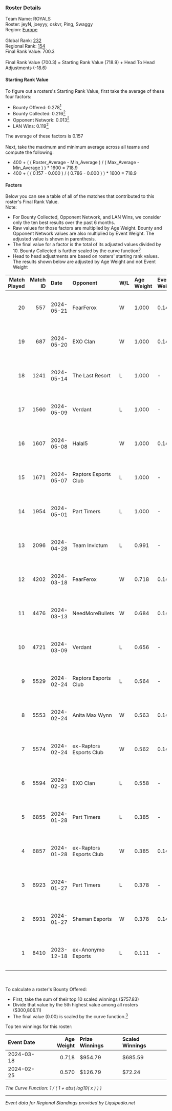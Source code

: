 ### Roster Details<br />
Team Name: ROYALS<br />
Roster: jeyN, joeyyy, oskvr, Ping, Swaggy<br />
Region: [Europe]( ../standings_europe.md)<br />
<br />
Global Rank: [232](../standings_global.md)<br />
Regional Rank: [154]( ../standings_europe.md)<br />
Final Rank Value:  700.3<br />
<br />
Final Rank Value (700.3) = Starting Rank Value (718.9) + Head To Head Adjustments (-18.6)<br />

#### Starting Rank Value<br />
To figure out a rosters's Starting Rank Value, first take the average of these four factors:<br />
- Bounty Offered: 0.278[<sup>1</sup>](#table2)
- Bounty Collected: 0.216[<sup>2</sup>](#table1)
- Opponent Network: 0.013[<sup>2</sup>](#table1)
- LAN Wins: 0.119[<sup>2</sup>](#table1)

The average of these factors is 0.157<br />
<br />
Next, take the maximum and minimum average across all teams and compute the following:<br />
- 400 + ( ( Roster_Average - Min_Average ) / ( Max_Average - Min_Average ) ) * 1600 = 718.9
- 400 + ( ( 0.157 - 0.000 ) / ( 0.786 - 0.000 ) ) * 1600 = 718.9


#### Factors<br />
Below you can see a table of all of the matches that contributed to this roster's Final Rank Value.<br />
Note:<br />

- For Bounty Collected, Opponent Network, and LAN Wins, we consider only the ten best results over the past 6 months.
- Raw values for those factors are multiplied by Age Weight. Bounty and Opponent Network values are also multiplied by Event Weight. The adjusted value is shown in parenthesis.
- The final value for a factor is the total of its adjusted values divided by 10. Bounty Collected is further scaled by the curve function[<sup>3</sup>](#curveFunction)
- Head to head adjustments are based on rosters' starting rank values. The results shown below are adjusted by Age Weight and not Event Weight
<span id="table1"></span><br />


| Match Played | Match ID | Date       | Opponent                | W/L | Age Weight | Event Weight | Bounty Collected | Opponent Network | LAN Wins  | H2H Adj. | Roster                             |
| -: | -: | :- | :- | :- | :- | :- | :- | :- | :- | -: | :- |
|           20 |      557 | 2024-05-21 | FearFerox               | W   | 1.000      | 0.143        | 0.001 (0.000)    | 0.101 (0.014)    | 0 (0.000) |    12.68 | jeyN, joeyyy, oskvr, Ping, Swaggy  |
|           19 |      687 | 2024-05-20 | EXO Clan                | W   | 1.000      | 0.143        | 0.013 (0.002)    | 0.510 (0.073)    | 0 (0.000) |    21.74 | jeyN, joeyyy, oskvr, Ping, Swaggy  |
|           18 |     1241 | 2024-05-14 | The Last Resort         | L   | 1.000      | -            | -                | -                | -         |   -15.25 | jeyN, joeyyy, oskvr, Swaggy, urk3  |
|           17 |     1560 | 2024-05-09 | Verdant                 | L   | 1.000      | -            | -                | -                | -         |    -7.40 | jeyN, joeyyy, oskvr, Ping, Swaggy  |
|           16 |     1607 | 2024-05-08 | Halal5                  | W   | 1.000      | 0.143        | 0.001 (0.000)    | 0.110 (0.016)    | 0 (0.000) |    13.97 | jeyN, joeyyy, oskvr, Ping, Swaggy  |
|           15 |     1671 | 2024-05-07 | Raptors Esports Club    | L   | 1.000      | -            | -                | -                | -         |    -8.79 | jeyN, joeyyy, oskvr, Ping, Swaggy  |
|           14 |     1954 | 2024-05-01 | Part Timers             | L   | 1.000      | -            | -                | -                | -         |   -15.92 | jeyN, joeyyy, oskvr, Ping, Swaggy  |
|           13 |     2096 | 2024-04-28 | Team Invictum           | L   | 0.991      | -            | -                | -                | -         |   -17.50 | jeyN, joeyyy, oskvr, Ping, Swaggy  |
|           12 |     4202 | 2024-03-18 | FearFerox               | W   | 0.718      | 0.143        | 0.001 (0.000)    | 0.101 (0.010)    | 0 (0.000) |     8.84 | jeyN, joeyyy, oskvr, Ping, Swaggy  |
|           11 |     4476 | 2024-03-13 | NeedMoreBullets         | W   | 0.684      | 0.143        | 0.000 (0.000)    | 0.018 (0.002)    | 0 (0.000) |     3.46 | jeyN, joeyyy, oskvr, Ping, Swaggy  |
|           10 |     4721 | 2024-03-09 | Verdant                 | L   | 0.656      | -            | -                | -                | -         |    -4.80 | entz, jeyN, joeyyy, oskvr, Ping    |
|            9 |     5529 | 2024-02-24 | Raptors Esports Club    | L   | 0.564      | -            | -                | -                | -         |    -6.11 | jeyN, joeyyy, oskvr, Ping, Swaggy  |
|            8 |     5553 | 2024-02-24 | Anita Max Wynn          | W   | 0.563      | 0.143        | 0.000 (0.000)    | 0.018 (0.001)    | 1 (0.563) |     4.93 | jeyN, joeyyy, oskvr, Ping, Swaggy  |
|            7 |     5574 | 2024-02-24 | ex-Raptors Esports Club | W   | 0.562      | 0.143        | 0.000 (0.000)    | 0.110 (0.009)    | 1 (0.562) |     7.82 | jeyN, joeyyy, oskvr, Ping, Swaggy  |
|            6 |     5594 | 2024-02-23 | EXO Clan                | L   | 0.558      | -            | -                | -                | -         |    -3.14 | jeyN, joeyyy, oskvr, Ping, Swaggy  |
|            5 |     6855 | 2024-01-28 | Part Timers             | L   | 0.385      | -            | -                | -                | -         |    -9.14 | entz, jeyN, oskvr, Ping, Swaggy    |
|            4 |     6857 | 2024-01-28 | ex-Raptors Esports Club | W   | 0.385      | 0.143        | 0.000 (0.000)    | 0.110 (0.006)    | 0 (0.000) |     4.99 | entz, jeyN, oskvr, Ping, Swaggy    |
|            3 |     6923 | 2024-01-27 | Part Timers             | L   | 0.378      | -            | -                | -                | -         |    -9.15 | entz, jeyN, oskvr, Ping, Swaggy    |
|            2 |     6931 | 2024-01-27 | Shaman Esports          | W   | 0.378      | 0.143        | 0.000 (0.000)    | 0.039 (0.002)    | 0 (0.000) |     1.98 | entz, jeyN, oskvr, Ping, Swaggy    |
|            1 |     8410 | 2023-12-18 | ex-Anonymo Esports      | L   | 0.111      | -            | -                | -                | -         |    -1.84 | devraNN, Joey, oskvr, Ping, Swaggy |

<br />
<span id="table2"></span><br />
To calculate a roster's Bounty Offered:<br />

- First, take the sum of their top 10 scaled winnings ($757.83)
- Divide that value by the 5th highest value among all rosters ($300,806.11)
- The final value (0.00) is scaled by the curve function.[<sup>3</sup>](#curveFunction)

Top ten winnings for this roster:<br />

| Event Date | Age Weight | Prize Winnings | Scaled Winnings |
| :- | -: | :- | :- |
| 2024-03-18 |      0.718 | $954.79        | $685.59         |
| 2024-02-25 |      0.570 | $126.79        | $72.24          |


<span id="curveFunction"></span>_The Curve Function: 1 / ( 1 + abs( log10( x ) ) )_<br />

---
_Event data for Regional Standings provided by Liquipedia.net_<br />
